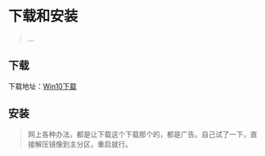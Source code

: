 # 下载和安装

> ...

## 下载 ##

下载地址：[Win10下载](http://itellyou.cn/ "Win10下载")

## 安装 ##

> 网上各种办法，都是让下载这个下载那个的，都是广告。自己试了一下，直接解压镜像到主分区，重启就行。


